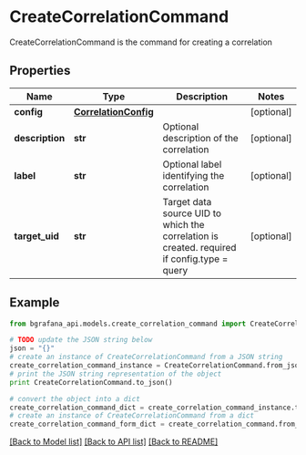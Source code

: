 # CreateCorrelationCommand

CreateCorrelationCommand is the command for creating a correlation

## Properties
Name | Type | Description | Notes
------------ | ------------- | ------------- | -------------
**config** | [**CorrelationConfig**](CorrelationConfig.md) |  | [optional] 
**description** | **str** | Optional description of the correlation | [optional] 
**label** | **str** | Optional label identifying the correlation | [optional] 
**target_uid** | **str** | Target data source UID to which the correlation is created. required if config.type &#x3D; query | [optional] 

## Example

```python
from bgrafana_api.models.create_correlation_command import CreateCorrelationCommand

# TODO update the JSON string below
json = "{}"
# create an instance of CreateCorrelationCommand from a JSON string
create_correlation_command_instance = CreateCorrelationCommand.from_json(json)
# print the JSON string representation of the object
print CreateCorrelationCommand.to_json()

# convert the object into a dict
create_correlation_command_dict = create_correlation_command_instance.to_dict()
# create an instance of CreateCorrelationCommand from a dict
create_correlation_command_form_dict = create_correlation_command.from_dict(create_correlation_command_dict)
```
[[Back to Model list]](../README.md#documentation-for-models) [[Back to API list]](../README.md#documentation-for-api-endpoints) [[Back to README]](../README.md)


